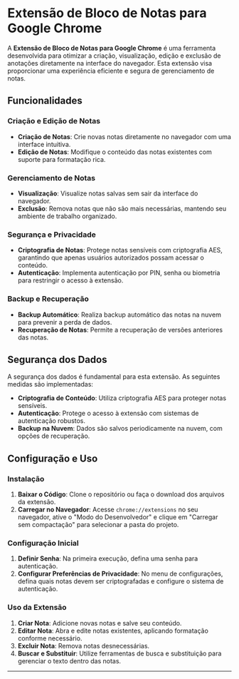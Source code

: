 # Extensão de Bloco de Notas para Google Chrome

A **Extensão de Bloco de Notas para Google Chrome** é uma ferramenta desenvolvida para otimizar a criação, visualização, edição e exclusão de anotações diretamente na interface do navegador. Esta extensão visa proporcionar uma experiência eficiente e segura de gerenciamento de notas.

## Funcionalidades

### Criação e Edição de Notas
- **Criação de Notas**: Crie novas notas diretamente no navegador com uma interface intuitiva.
- **Edição de Notas**: Modifique o conteúdo das notas existentes com suporte para formatação rica.

### Gerenciamento de Notas
- **Visualização**: Visualize notas salvas sem sair da interface do navegador.
- **Exclusão**: Remova notas que não são mais necessárias, mantendo seu ambiente de trabalho organizado.

### Segurança e Privacidade
- **Criptografia de Notas**: Protege notas sensíveis com criptografia AES, garantindo que apenas usuários autorizados possam acessar o conteúdo.
- **Autenticação**: Implementa autenticação por PIN, senha ou biometria para restringir o acesso à extensão.

### Backup e Recuperação
- **Backup Automático**: Realiza backup automático das notas na nuvem para prevenir a perda de dados.
- **Recuperação de Notas**: Permite a recuperação de versões anteriores das notas.

## Segurança dos Dados

A segurança dos dados é fundamental para esta extensão. As seguintes medidas são implementadas:
- **Criptografia de Conteúdo**: Utiliza criptografia AES para proteger notas sensíveis.
- **Autenticação**: Protege o acesso à extensão com sistemas de autenticação robustos.
- **Backup na Nuvem**: Dados são salvos periodicamente na nuvem, com opções de recuperação.

## Configuração e Uso

### Instalação
1. **Baixar o Código**: Clone o repositório ou faça o download dos arquivos da extensão.
2. **Carregar no Navegador**: Acesse `chrome://extensions` no seu navegador, ative o "Modo do Desenvolvedor" e clique em "Carregar sem compactação" para selecionar a pasta do projeto.

### Configuração Inicial
1. **Definir Senha**: Na primeira execução, defina uma senha para autenticação.
2. **Configurar Preferências de Privacidade**: No menu de configurações, defina quais notas devem ser criptografadas e configure o sistema de autenticação.

### Uso da Extensão
1. **Criar Nota**: Adicione novas notas e salve seu conteúdo.
2. **Editar Nota**: Abra e edite notas existentes, aplicando formatação conforme necessário.
3. **Excluir Nota**: Remova notas desnecessárias.
4. **Buscar e Substituir**: Utilize ferramentas de busca e substituição para gerenciar o texto dentro das notas.

---